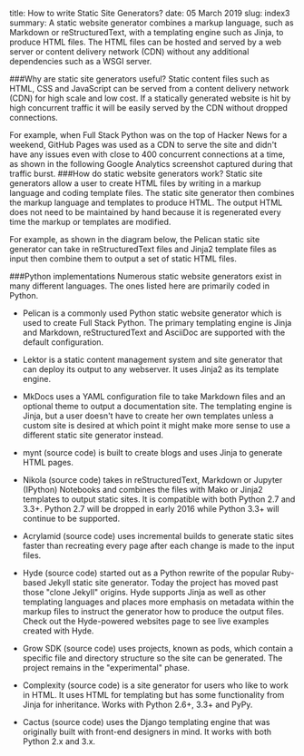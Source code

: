 title: How to write Static Site Generators?
date: 05 March 2019
slug: index3
summary: A static website generator combines a markup language, such as Markdown or reStructuredText, with a templating engine such as Jinja, to produce HTML files. The HTML files can be hosted and served by a web server or content delivery network (CDN) without any additional dependencies such as a WSGI server.

###Why are static site generators useful?
Static content files such as HTML, CSS and JavaScript can be served from a content delivery network (CDN) for high scale and low cost. If a statically generated website is hit by high concurrent traffic it will be easily served by the CDN without dropped connections.

For example, when Full Stack Python was on the top of Hacker News for a weekend, GitHub Pages was used as a CDN to serve the site and didn't have any issues even with close to 400 concurrent connections at a time, as shown in the following Google Analytics screenshot captured during that traffic burst.
###How do static website generators work?
Static site generators allow a user to create HTML files by writing in a markup language and coding template files. The static site generator then combines the markup language and templates to produce HTML. The output HTML does not need to be maintained by hand because it is regenerated every time the markup or templates are modified.

For example, as shown in the diagram below, the Pelican static site generator can take in reStructuredText files and Jinja2 template files as input then combine them to output a set of static HTML files.

###Python implementations
Numerous static website generators exist in many different languages. The ones listed here are primarily coded in Python.

+ Pelican is a commonly used Python static website generator which is used to create Full Stack Python. The primary templating engine is Jinja and Markdown, reStructuredText and AsciiDoc are supported with the default configuration.

+ Lektor is a static content management system and site generator that can deploy its output to any webserver. It uses Jinja2 as its template engine.

+ MkDocs uses a YAML configuration file to take Markdown files and an optional theme to output a documentation site. The templating engine is Jinja, but a user doesn't have to create her own templates unless a custom site is desired at which point it might make more sense to use a different static site generator instead.

+ mynt (source code) is built to create blogs and uses Jinja to generate HTML pages.

+ Nikola (source code) takes in reStructuredText, Markdown or Jupyter (IPython) Notebooks and combines the files with Mako or Jinja2 templates to output static sites. It is compatible with both Python 2.7 and 3.3+. Python 2.7 will be dropped in early 2016 while Python 3.3+ will continue to be supported.

+ Acrylamid (source code) uses incremental builds to generate static sites faster than recreating every page after each change is made to the input files.

+ Hyde (source code) started out as a Python rewrite of the popular Ruby-based Jekyll static site generator. Today the project has moved past those "clone Jekyll" origins. Hyde supports Jinja as well as other templating languages and places more emphasis on metadata within the markup files to instruct the generator how to produce the output files. Check out the Hyde-powered websites page to see live examples created with Hyde.

+ Grow SDK (source code) uses projects, known as pods, which contain a specific file and directory structure so the site can be generated. The project remains in the "experimental" phase.

+ Complexity (source code) is a site generator for users who like to work in HTML. It uses HTML for templating but has some functionality from Jinja for inheritance. Works with Python 2.6+, 3.3+ and PyPy.

+ Cactus (source code) uses the Django templating engine that was originally built with front-end designers in mind. It works with both Python 2.x and 3.x.